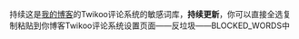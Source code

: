 持续这是[我的博客](https://blog.hslzz.cn)的Twikoo评论系统的敏感词库，**持续更新**，你可以直接全选复制粘贴到你博客Twikoo评论系统设置页面——反垃圾——BLOCKED_WORDS中